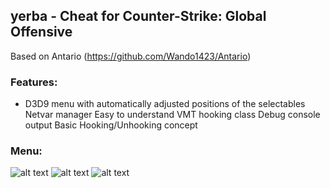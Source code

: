 ## yerba - Cheat for Counter-Strike: Global Offensive
Based on Antario (https://github.com/Wando1423/Antario)

### Features:
* D3D9 menu with automatically adjusted positions of the selectables
Netvar manager
Easy to understand VMT hooking class
Debug console output
Basic Hooking/Unhooking concept

### Menu:
![alt text](https://i.imgur.com/dPCQvFG.png)
![alt text](https://i.imgur.com/3lVaWR5.png)
![alt text](https://i.imgur.com/rIgGA5r.png)
